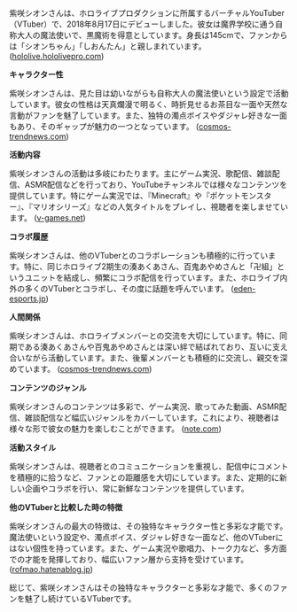 紫咲シオンさんは、ホロライブプロダクションに所属するバーチャルYouTuber（VTuber）で、2018年8月17日にデビューしました。彼女は魔界学校に通う自称大人の魔法使いで、黒魔術を得意としています。身長は145cmで、ファンからは「シオンちゃん」「しおんたん」と親しまれています。 ([hololive.hololivepro.com](https://hololive.hololivepro.com/talents/murasaki-shion/?utm_source=openai))

**キャラクター性**

紫咲シオンさんは、見た目は幼いながらも自称大人の魔法使いという設定で活動しています。彼女の性格は天真爛漫で明るく、時折見せるお茶目な一面や天然な言動がファンを魅了しています。また、独特の濁点ボイスやダジャレ好きな一面もあり、そのギャップが魅力の一つとなっています。 ([cosmos-trendnews.com](https://cosmos-trendnews.com/murasakishionch/?utm_source=openai))

**活動内容**

紫咲シオンさんの活動は多岐にわたります。主にゲーム実況、歌配信、雑談配信、ASMR配信などを行っており、YouTubeチャンネルでは様々なコンテンツを提供しています。特にゲーム実況では、『Minecraft』や『ポケットモンスター』、『マリオシリーズ』などの人気タイトルをプレイし、視聴者を楽しませています。 ([v-games.net](https://v-games.net/murasaki-shion/?utm_source=openai))

**コラボ履歴**

紫咲シオンさんは、他のVTuberとのコラボレーションも積極的に行っています。特に、同じホロライブ2期生の湊あくあさん、百鬼あやめさんと「卍組」というユニットを結成し、頻繁にコラボ配信を行っています。また、ホロライブ内外の多くのVTuberとコラボし、その度に話題を呼んでいます。 ([eden-esports.jp](https://eden-esports.jp/archives/1725?utm_source=openai))

**人間関係**

紫咲シオンさんは、ホロライブメンバーとの交流を大切にしています。特に、同期である湊あくあさんや百鬼あやめさんとは深い絆で結ばれており、互いに支え合いながら活動しています。また、後輩メンバーとも積極的に交流し、親交を深めています。 ([cosmos-trendnews.com](https://cosmos-trendnews.com/murasakishionch/?utm_source=openai))

**コンテンツのジャンル**

紫咲シオンさんのコンテンツは多彩で、ゲーム実況、歌ってみた動画、ASMR配信、雑談配信など幅広いジャンルをカバーしています。これにより、視聴者は様々な形で彼女の魅力を楽しむことができます。 ([note.com](https://note.com/lively_holly7509/n/n281952366e5b?utm_source=openai))

**活動スタイル**

紫咲シオンさんは、視聴者とのコミュニケーションを重視し、配信中にコメントを積極的に拾うなど、ファンとの距離感を大切にしています。また、定期的に新しい企画やコラボを行い、常に新鮮なコンテンツを提供しています。

**他のVTuberと比較した時の特徴**

紫咲シオンさんの最大の特徴は、その独特なキャラクター性と多彩な才能です。魔法使いという設定や、濁点ボイス、ダジャレ好きな一面など、他のVTuberにはない個性を持っています。また、ゲーム実況や歌唱力、トーク力など、多方面での才能を発揮しており、幅広いファン層から支持を受けています。 ([rofmao.hatenablog.jp](https://rofmao.hatenablog.jp/entry/2023/09/06/112213?utm_source=openai))

総じて、紫咲シオンさんはその独特なキャラクターと多彩な才能で、多くのファンを魅了し続けているVTuberです。 
